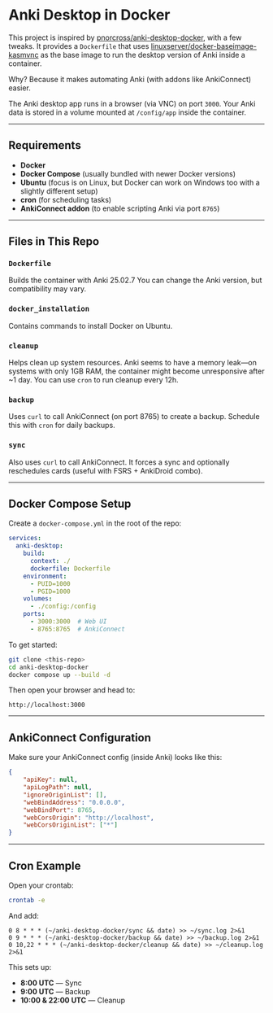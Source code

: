 # Anki Desktop in Docker

This project is inspired by [pnorcross/anki-desktop-docker](https://github.com/pnorcross/anki-desktop-docker), with a few tweaks. It provides a `Dockerfile` that uses [linuxserver/docker-baseimage-kasmvnc](https://github.com/linuxserver/docker-baseimage-kasmvnc) as the base image to run the desktop version of Anki inside a container.

Why? Because it makes automating Anki (with addons like AnkiConnect) easier.

The Anki desktop app runs in a browser (via VNC) on port `3000`. Your Anki data is stored in a volume mounted at `/config/app` inside the container.

---

## Requirements

- **Docker**
- **Docker Compose** (usually bundled with newer Docker versions)
- **Ubuntu** (focus is on Linux, but Docker can work on Windows too with a slightly different setup)
- **cron** (for scheduling tasks)
- **AnkiConnect addon** (to enable scripting Anki via port `8765`)

---

## Files in This Repo

### `Dockerfile`
Builds the container with Anki 25.02.7 You can change the Anki version, but compatibility may vary.

### `docker_installation`
Contains commands to install Docker on Ubuntu.

### `cleanup`
Helps clean up system resources. Anki seems to have a memory leak—on systems with only 1GB RAM, the container might become unresponsive after ~1 day. You can use `cron` to run cleanup every 12h.

### `backup`
Uses `curl` to call AnkiConnect (on port 8765) to create a backup. Schedule this with `cron` for daily backups.

### `sync`
Also uses `curl` to call AnkiConnect. It forces a sync and optionally reschedules cards (useful with FSRS + AnkiDroid combo).

---

## Docker Compose Setup

Create a `docker-compose.yml` in the root of the repo:

```yaml
services:
  anki-desktop:
    build:
      context: ./
      dockerfile: Dockerfile
    environment:
      - PUID=1000
      - PGID=1000
    volumes:
      - ./config:/config
    ports:
      - 3000:3000  # Web UI
      - 8765:8765  # AnkiConnect
````


To get started:

```bash
git clone <this-repo>
cd anki-desktop-docker
docker compose up --build -d
```

Then open your browser and head to:

```
http://localhost:3000
```

---

## AnkiConnect Configuration

Make sure your AnkiConnect config (inside Anki) looks like this:

```json
{
    "apiKey": null,
    "apiLogPath": null,
    "ignoreOriginList": [],
    "webBindAddress": "0.0.0.0",
    "webBindPort": 8765,
    "webCorsOrigin": "http://localhost",
    "webCorsOriginList": ["*"]
}
```

---

## Cron Example

Open your crontab:

```bash
crontab -e
```

And add:

```cron
0 8 * * * (~/anki-desktop-docker/sync && date) >> ~/sync.log 2>&1
0 9 * * * (~/anki-desktop-docker/backup && date) >> ~/backup.log 2>&1
0 10,22 * * * (~/anki-desktop-docker/cleanup && date) >> ~/cleanup.log 2>&1
```

This sets up:

* **8:00 UTC** — Sync
* **9:00 UTC** — Backup
* **10:00 & 22:00 UTC** — Cleanup

